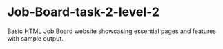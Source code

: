 # Job-Board-task-2-level-2
Basic HTML Job Board website showcasing essential pages and features with sample output.
